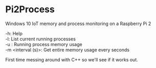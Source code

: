 # Pi2Process
Windows 10 IoT memory and process monitoring on a Raspberry Pi 2

-h: Help  
-l: List current running processes  
-u <pid>: Running process memory usage  
-m <interval (s)>: Get entire memory usage every <interval> seconds  

First time messing around with C++ so we'll see if it works out.
